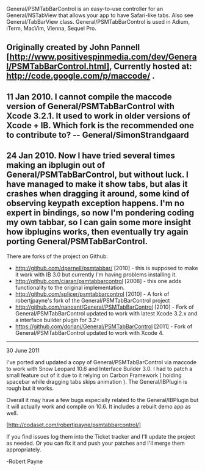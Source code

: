 General/PSMTabBarControl is an easy-to-use controller for an General/NSTabView that allows your app to have Safari-like tabs. Also see General/TabBarView class. General/PSMTabBarControl is used in Adium, iTerm, M<nowiki/>acVim, Vienna, Sequel Pro.

Originally created by John Pannell [http://www.positivespinmedia.com/dev/General/PSMTabBarControl.html], Currently hosted at: http://code.google.com/p/maccode/ .
----
11 Jan 2010. I cannot compile the maccode version of General/PSMTabBarControl with Xcode 3.2.1. It used to work in older versions of Xcode + IB. Which fork is the recommended one to contribute to? -- General/SimonStrandgaard
----
24 Jan 2010. Now I have tried several times making an ibplugin out of General/PSMTabBarControl, but without luck. I have managed to make it show tabs, but alas it crashes when dragging it around, some kind of observing keypath exception happens. I'm no expert in bindings, so now I'm pondering coding my own tabbar, so I can gain some more insight how ibplugins works, then eventually try again porting General/PSMTabBarControl.
----
There are forks of the project on Github:

* http://github.com/dparnell/psmtabbar/ [2010] - this is supposed to make it work with IB 3.0 but currently I'm having problems installing it.
* http://github.com/ciaran/psmtabbarcontrol [2008] - this one adds functionality to the original implementation.
* http://github.com/splicer/psmtabbarcontrol [2010] - A fork of robertjpayne's fork of the General/PSMTabBarControl project 
* http://github.com/nanoant/General/PSMTabBarControl [2010] - Fork of General/PSMTabBarControl updated to work with latest Xcode 3.2.x and a interface builder plugin for 3.2+ 
* https://github.com/dorianj/General/PSMTabBarControl [2011] - Fork of General/PSMTabBarControl updated to work with Xcode 4.

----
30 June 2011

I've ported and updated a copy of General/PSMTabBarControl via maccode to work with Snow Leopard 10.6 and Interface Builder 3.0. I had to patch a small feature out of it due to it relying on Carbon Framework ( holding spacebar while dragging tabs skips animation ). The General/IBPlugin is rough but it works.

Overall it may have a few bugs especially related to the General/IBPlugin but it will actually work and compile on 10.6. It includes a rebuilt demo app as well.

[http://codaset.com/robertjpayne/psmtabbarcontrol/]

If you find issues log them into the Ticket tracker and I'll update the project as needed. Or you can fix it and push your patches and I'll merge them appropriately.

-Robert Payne